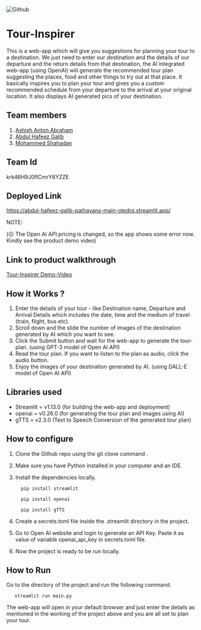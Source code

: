 ![Github](https://user-images.githubusercontent.com/64391274/211215734-bbc57b92-9a71-496d-873e-3eedc7523916.png)

# Tour-Inspirer
This is a web-app which will give you suggestions for planning your tour to a destination. We just need to enter our destination and the details of our departure and the return details from that destination, the AI integrated web-app (using OpenAI) will generate the recommended tour plan suggesting the places, food and other things to try out at that place. It basically inspires you to plan your tour and gives you a custom recommended schedule from your departure to the arrival at your original location. It also displays AI generated pics of your destination.

## Team members
1. [Ashish Anton Abraham](https://github.com/Ashish-Abraham)
2. [Abdul Hafeez Galib](https://github.com/Abdul-Hafeez-Galib)
3. [Mohammed Shahadan](https://github.com/Shahadan2001)

## Team Id
krk46H9J0fICmrY6YZZE

## Deployed Link
https://abdul-hafeez-galib-pathayans-main-otedrq.streamlit.app/

NOTE:

(☹️ The Open AI API pricing is changed, so the app shows some error now. Kindly see the product demo video)

## Link to product walkthrough
[Tour-Inspirer Demo-Video](https://www.loom.com/share/cdd2df4ab3f14a468585e2ce32e81b5b)

## How it Works ?
1. Enter the details of your tour - like Destination name, Departure and Arrival Details which includes the date, time and the medium of travel (train, flight, bus etc).
2. Scroll down and the slide the number of images of the destination generated by AI which you want to see.
3. Click the Submit button and wait for the web-app to generate the tour-plan. (using GPT-3 model of Open AI API)
4. Read the tour plan. If you want to listen to the plan as audio, click the audio button.
5. Enjoy the images of your destination generated by AI. (using DALL-E model of Open AI API)

## Libraries used
- Streamlit = v1.13.0 (for building the web-app and deployment)
- openai = v0.26.0 (for generating the tour plan and images using AI)
- gTTS = v2.3.0 (Text to Speech Conversion of the generated tour plan)

## How to configure
1. Clone the Github repo using the git clone command .
2. Make sure you have Python installed in your computer and an IDE.
3. Install the dependencies locally.
    ```
      pip install streamlit
    ```
    
    ```
      pip install openai
    ```
    
    ```
      pip install gTTS
    ```
 4. Create a secrets.toml file inside the .streamlit directory in the project.
 5. Go to Open AI website and login to generate an API Key. Paste it as value of variable openai_api_key in secrets.toml file.
 6. Now the project is ready to be run locally.

## How to Run
Go to the directory of the project and run the following command.
   ```
      streamlit run main.py
   ```

The web-app will open in your default browser and just enter the details as mentioned in the working of the project above and you are all set to plan your tour. 
